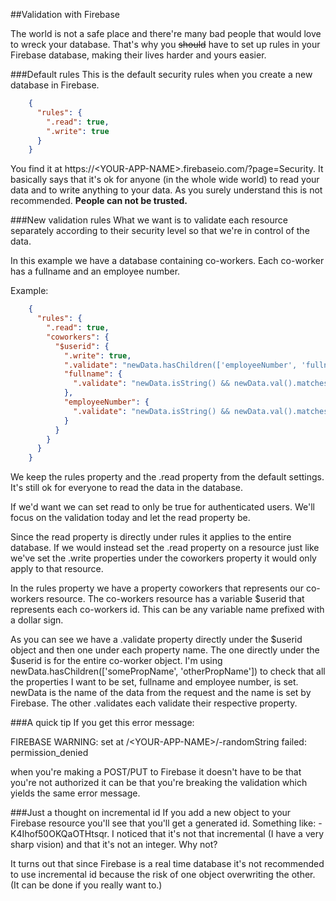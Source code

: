 ##Validation with Firebase

The world is not a safe place and there're many bad people that would love to wreck your database. That's why you <del>should</del> have to set up rules in your Firebase database, making their lives harder and yours easier.

###Default rules
This is the default security rules when you create a new database in Firebase.
```JSON    
    {
      "rules": {
        ".read": true,
        ".write": true
      }
    }
```
You find it at https://\<YOUR-APP-NAME\>.firebaseio.com/?page=Security. It basically says that it's ok for anyone (in the whole wide world) to read your data and to write anything to your data. As you surely understand this is not recommended. **People can not be trusted.**

###New validation rules
What we want is to validate each resource separately according to their security level so that we're in control of the data. 

In this example we have a database containing co-workers. Each co-worker has a fullname and an employee number.  
   
Example:
```JSON  
    {
      "rules": {
        ".read": true,
        "coworkers": {
          "$userid": {
            ".write": true,
            ".validate": "newData.hasChildren(['employeeNumber', 'fullname'])", 
            "fullname": {
              ".validate": "newData.isString() && newData.val().matches(/^[\\wåäö\\s-]{2,100}$/i)"
            },
            "employeeNumber": {
              ".validate": "newData.isString() && newData.val().matches(/^[\\wåäö\\d]{4,8}$/i)"
            }
          }
        }
      }
    }
```   
We keep the rules property and the .read property from the default settings. It's still ok for everyone to read the data in the database. 

If we'd want we can  set read to only be true for authenticated users. We'll focus on the validation today and let the read property be. 

Since the read property is directly under rules it applies to the entire database. If we would instead set the .read property on a resource just like we've set the .write properties under the coworkers property it would only apply to that resource.
  
In the rules property we have a property coworkers that represents our co-workers resource. The co-workers resource has a variable $userid that represents each co-workers id. This can be any variable name prefixed with a dollar sign.
 
As you can see we have a .validate property directly under the $userid object and then one under each property name. The one directly under the $userid is for the entire co-worker object. I'm using newData.hasChildren(['somePropName', 'otherPropName']) to check that all the properties I want to be set, fullname and employee number, is set. newData is the name of the data from the request and the name is set by Firebase. The other .validates each validate their respective property.
    
###A quick tip
If you get this error message:

FIREBASE WARNING: set at /\<YOUR-APP-NAME\>/-randomString failed: permission_denied

when you're making a POST/PUT to Firebase it doesn't have to be that you're not authorized it can be that you're breaking the validation which yields the same error message.

###Just a thought on incremental id
If you add a new object to your Firebase resource you'll see that you'll get a generated id. Something like: -K4Ihof50OKQaOTHtsqr. I noticed that it's not that incremental (I have a very sharp vision) and that it's not an integer. Why not?

It turns out that since Firebase is a real time database it's not recommended to use incremental id because the risk of one object overwriting the other. (It can be done if you really want to.)
